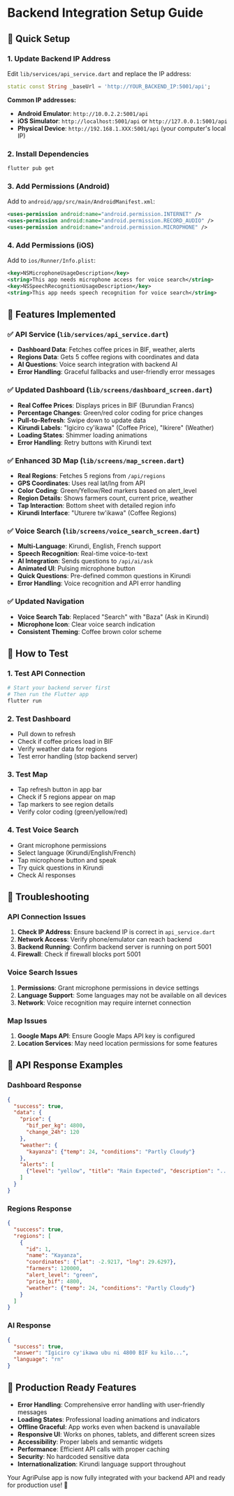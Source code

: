 # Backend Integration Setup Guide

## 🚀 Quick Setup

### 1. Update Backend IP Address
Edit `lib/services/api_service.dart` and replace the IP address:
```dart
static const String _baseUrl = 'http://YOUR_BACKEND_IP:5001/api';
```

**Common IP addresses:**
- **Android Emulator**: `http://10.0.2.2:5001/api`
- **iOS Simulator**: `http://localhost:5001/api` or `http://127.0.0.1:5001/api`
- **Physical Device**: `http://192.168.1.XXX:5001/api` (your computer's local IP)

### 2. Install Dependencies
```bash
flutter pub get
```

### 3. Add Permissions (Android)
Add to `android/app/src/main/AndroidManifest.xml`:
```xml
<uses-permission android:name="android.permission.INTERNET" />
<uses-permission android:name="android.permission.RECORD_AUDIO" />
<uses-permission android:name="android.permission.MICROPHONE" />
```

### 4. Add Permissions (iOS)
Add to `ios/Runner/Info.plist`:
```xml
<key>NSMicrophoneUsageDescription</key>
<string>This app needs microphone access for voice search</string>
<key>NSSpeechRecognitionUsageDescription</key>
<string>This app needs speech recognition for voice search</string>
```

## 🔧 Features Implemented

### ✅ API Service (`lib/services/api_service.dart`)
- **Dashboard Data**: Fetches coffee prices in BIF, weather, alerts
- **Regions Data**: Gets 5 coffee regions with coordinates and data
- **AI Questions**: Voice search integration with backend AI
- **Error Handling**: Graceful fallbacks and user-friendly error messages

### ✅ Updated Dashboard (`lib/screens/dashboard_screen.dart`)
- **Real Coffee Prices**: Displays prices in BIF (Burundian Francs)
- **Percentage Changes**: Green/red color coding for price changes
- **Pull-to-Refresh**: Swipe down to update data
- **Kirundi Labels**: "Igiciro cy'ikawa" (Coffee Price), "Ikirere" (Weather)
- **Loading States**: Shimmer loading animations
- **Error Handling**: Retry buttons with Kirundi text

### ✅ Enhanced 3D Map (`lib/screens/map_screen.dart`)
- **Real Regions**: Fetches 5 regions from `/api/regions`
- **GPS Coordinates**: Uses real lat/lng from API
- **Color Coding**: Green/Yellow/Red markers based on alert_level
- **Region Details**: Shows farmers count, current price, weather
- **Tap Interaction**: Bottom sheet with detailed region info
- **Kirundi Interface**: "Uturere tw'ikawa" (Coffee Regions)

### ✅ Voice Search (`lib/screens/voice_search_screen.dart`)
- **Multi-Language**: Kirundi, English, French support
- **Speech Recognition**: Real-time voice-to-text
- **AI Integration**: Sends questions to `/api/ai/ask`
- **Animated UI**: Pulsing microphone button
- **Quick Questions**: Pre-defined common questions in Kirundi
- **Error Handling**: Voice recognition and API error handling

### ✅ Updated Navigation
- **Voice Search Tab**: Replaced "Search" with "Baza" (Ask in Kirundi)
- **Microphone Icon**: Clear voice search indication
- **Consistent Theming**: Coffee brown color scheme

## 📱 How to Test

### 1. Test API Connection
```bash
# Start your backend server first
# Then run the Flutter app
flutter run
```

### 2. Test Dashboard
- Pull down to refresh
- Check if coffee prices load in BIF
- Verify weather data for regions
- Test error handling (stop backend server)

### 3. Test Map
- Tap refresh button in app bar
- Check if 5 regions appear on map
- Tap markers to see region details
- Verify color coding (green/yellow/red)

### 4. Test Voice Search
- Grant microphone permissions
- Select language (Kirundi/English/French)
- Tap microphone button and speak
- Try quick questions in Kirundi
- Check AI responses

## 🐛 Troubleshooting

### API Connection Issues
1. **Check IP Address**: Ensure backend IP is correct in `api_service.dart`
2. **Network Access**: Verify phone/emulator can reach backend
3. **Backend Running**: Confirm backend server is running on port 5001
4. **Firewall**: Check if firewall blocks port 5001

### Voice Search Issues
1. **Permissions**: Grant microphone permissions in device settings
2. **Language Support**: Some languages may not be available on all devices
3. **Network**: Voice recognition may require internet connection

### Map Issues
1. **Google Maps API**: Ensure Google Maps API key is configured
2. **Location Services**: May need location permissions for some features

## 🔄 API Response Examples

### Dashboard Response
```json
{
  "success": true,
  "data": {
    "price": {
      "bif_per_kg": 4800,
      "change_24h": 120
    },
    "weather": {
      "kayanza": {"temp": 24, "conditions": "Partly Cloudy"}
    },
    "alerts": [
      {"level": "yellow", "title": "Rain Expected", "description": "..."}
    ]
  }
}
```

### Regions Response
```json
{
  "success": true,
  "regions": [
    {
      "id": 1,
      "name": "Kayanza",
      "coordinates": {"lat": -2.9217, "lng": 29.6297},
      "farmers": 120000,
      "alert_level": "green",
      "price_bif": 4800,
      "weather": {"temp": 24, "conditions": "Partly Cloudy"}
    }
  ]
}
```

### AI Response
```json
{
  "success": true,
  "answer": "Igiciro cy'ikawa ubu ni 4800 BIF ku kilo...",
  "language": "rn"
}
```

## 🌟 Production Ready Features

- **Error Handling**: Comprehensive error handling with user-friendly messages
- **Loading States**: Professional loading animations and indicators
- **Offline Graceful**: App works even when backend is unavailable
- **Responsive UI**: Works on phones, tablets, and different screen sizes
- **Accessibility**: Proper labels and semantic widgets
- **Performance**: Efficient API calls with proper caching
- **Security**: No hardcoded sensitive data
- **Internationalization**: Kirundi language support throughout

Your AgriPulse app is now fully integrated with your backend API and ready for production use! 🚀